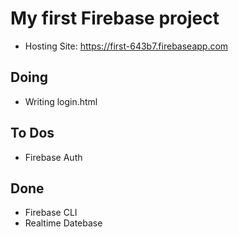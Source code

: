 # My first Firebase project

- Hosting Site: https://first-643b7.firebaseapp.com

## Doing

- Writing login.html

## To Dos
- Firebase Auth

## Done

- Firebase CLI
- Realtime Datebase